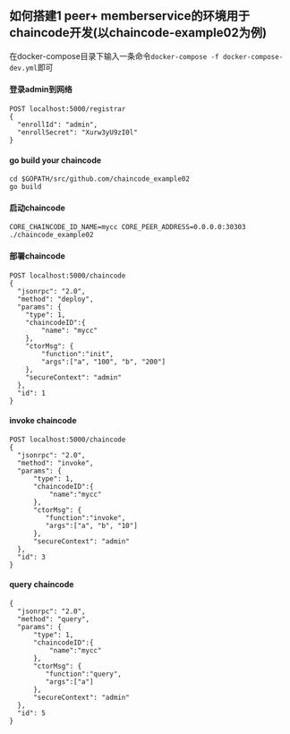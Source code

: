 ## 如何搭建1 peer+ memberservice的环境用于chaincode开发(以chaincode-example02为例)
在docker-compose目录下输入一条命令`docker-compose -f docker-compose-dev.yml`即可

#### 登录admin到网络
```
POST localhost:5000/registrar
{
  "enrollId": "admin",
  "enrollSecret": "Xurw3yU9zI0l"
}
```
#### go build your chaincode
```
cd $GOPATH/src/github.com/chaincode_example02
go build
```
#### 启动chaincode 
```
CORE_CHAINCODE_ID_NAME=mycc CORE_PEER_ADDRESS=0.0.0.0:30303 ./chaincode_example02
```
#### 部署chaincode
```
POST localhost:5000/chaincode
{
  "jsonrpc": "2.0",
  "method": "deploy",
  "params": {
    "type": 1,
    "chaincodeID":{
        "name": "mycc"
    },
    "ctorMsg": {
        "function":"init",
        "args":["a", "100", "b", "200"]
    },
    "secureContext": "admin"
  },
  "id": 1
}
```
#### invoke chaincode
```
POST localhost:5000/chaincode
{
  "jsonrpc": "2.0",
  "method": "invoke",
  "params": {
      "type": 1,
      "chaincodeID":{
          "name":"mycc"
      },
      "ctorMsg": {
         "function":"invoke",
         "args":["a", "b", "10"]
      },
      "secureContext": "admin"
  },
  "id": 3
}
```
#### query chaincode
```
{
  "jsonrpc": "2.0",
  "method": "query",
  "params": {
      "type": 1,
      "chaincodeID":{
          "name":"mycc"
      },
      "ctorMsg": {
         "function":"query",
         "args":["a"]
      },
      "secureContext": "admin"
  },
  "id": 5
}
```
